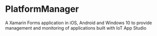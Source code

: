 # PlatformManager
A Xamarin Forms application in iOS, Android and Windows 10 to provide management and monitoring of applications built with IoT App Studio
